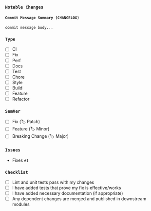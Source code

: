 ### `Notable Changes`

<!-- ✏️ Describe the big picture of your changes here to communicate to the maintainers why we should accept this pull request. If it fixes a bug or resolves a feature request, be sure to link to that issue down below -->

#### `Commit Message Summary (CHANGELOG)`

```
commit message body...
```

### `Type`

<!-- ℹ️  What types of changes does your code introduce? -->

<!-- 👉 Put an `x` in the boxes that apply and delete all others -->

- [ ] CI
- [ ] Fix
- [ ] Perf
- [ ] Docs
- [ ] Test
- [ ] Chore
- [ ] Style
- [ ] Build
- [ ] Feature
- [ ] Refactor

### `SemVer`

<!-- ℹ️  What changes to the current `semver` range does your PR introduce? -->

<!-- 👉  Put an `x` in the boxes that apply and delete all others -->

- [ ] Fix (:label: Patch)
- [ ] Feature (:label: Minor)
- [ ] Breaking Change (:label: Major)

### `Issues`

<!-- ℹ️ What issue(s) (if any) are closed by your PR? -->

<!-- 👉  Replace `#1` with the issue number that applies and remove the ``` ` ``` -->

- Fixes `#1`

### `Checklist`

<!-- ℹ️  You can also fill these out after creating the PR. If you're unsure about any of them, don't hesitate to ask. This is a reminder of what we are going to look for before merging your code -->

<!-- 👉  Put an `x` in the boxes that apply and delete all others -->

- [ ] Lint and unit tests pass with my changes
- [ ] I have added tests that prove my fix is effective/works
- [ ] I have added necessary documentation (if appropriate)
- [ ] Any dependent changes are merged and published in downstream modules
